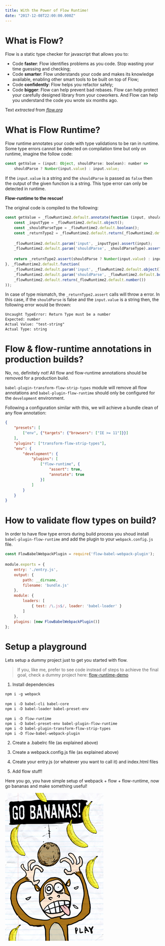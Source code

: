 ```yaml
---
title: With the Power of Flow Runtime!
date: "2017-12-08T22:00:00.000Z"
---
```


# What is Flow?

Flow is a static type checker for javascript that allows you to:
* Code **faster**: Flow identifies problems as you code. Stop wasting your time guessing and checking;
* Code **smarter**: Flow understands your code and makes its knowledge available, enabling other smart tools to be built on top of Flow;
* Code **confidently**: Flow helps you refactor safely;
* Code **bigger**: Flow can help prevent bad rebases. Flow can help protect your carefully designed library from your coworkers. And Flow can help you understand the code you wrote six months ago.

Text *extracted* from *[flow.org](flow.org)*

# What is Flow Runtime?

Flow runtime annotates your code with type validations to be ran in runtime.
Some type errors cannot be detected on compilation time but only on runtime, imagine the follow code:

```javascript
const getValue = (input: Object, shouldParse: boolean): number =>
    shouldParse ? Number(input.value) : input.value;
```
If the `input.value` is a string and the `shouldParse` is passed as `false` then the output of the given function is a string. This type error can only be detected in runtime.

**Flow-runtime to the rescue!**

The original code is compiled to the following:
```javascript
const getValue = _flowRuntime2.default.annotate(function (input, shouldParse) {
    const _inputType = _flowRuntime2.default.object();
    const _shouldParseType = _flowRuntime2.default.boolean();
    const _returnType2 = _flowRuntime2.default.return(_flowRuntime2.default.number());

    _flowRuntime2.default.param('input', _inputType).assert(input);
    _flowRuntime2.default.param('shouldParse', _shouldParseType).assert(shouldParse);

    return _returnType2.assert(shouldParse ? Number(input.value) : input.value);
}, _flowRuntime2.default.function(
    _flowRuntime2.default.param('input', _flowRuntime2.default.object()),
    _flowRuntime2.default.param('shouldParse', _flowRuntime2.default.boolean()),
    _flowRuntime2.default.return(_flowRuntime2.default.number())
));
```

In case of type mismatch, the `_returnType2.assert` calls will throw a error. In this case, if the `shouldParse` is false and the `input.value` is a string then, the following error would be thrown:
```error
Uncaught TypeError: Return Type must be a number
Expected: number
Actual Value: "test-string"
Actual Type: string
```

# Flow & flow-runtime annotations in production builds?
No, no, definitely not! All flow and flow-runtime annotations should be removed for a production build.

`babel-plugin-transform-flow-strip-types` module will remove all flow annotations and `babel-plugin-flow-runtime` should only be configured for the `development` environment.

Following a configuration similar with this, we will achieve a bundle clean of any flow annotation:
```json
{
    "presets": [
        ["env", {"targets": {"browsers": ["IE >= 11"]}}]
    ],
    "plugins": ["transform-flow-strip-types"],
    "env": {
        "development": {
            "plugins": [
                ["flow-runtime", {
                    "assert": true,
                    "annotate": true
                }]
            ]
        }
    }
}
```

# How to validate flow types on build?
In order to have flow type errors during build process you shoud install `babel-plugin-flow-runtime` and add the plugin to your `webpack.config.js` file.

```javascript
const FlowBabelWebpackPlugin = require('flow-babel-webpack-plugin');

module.exports = {
	entry: './entry.js',
	output: {
		path: __dirname,
		filename: 'bundle.js'
	},
	module: {
		loaders: [
			{ test: /\.js$/, loader: 'babel-loader' }
		]
	},
	plugins: [new FlowBabelWebpackPlugin()]
};
```

# Setup a playground
Lets setup a dummy project just to get you started with flow.

> If you, like me, prefer to see code instead of steps to achieve the final goal, check  a dummy project here: [flow-runtime-demo](https://github.com/canastro/flow-runtime-demo)

1. Install dependencies

```
npm i -g webpack

npm i -D babel-cli babel-core
npm i -D babel-loader babel-preset-env

npm i -D flow-runtime
npm i -D babel-preset-env babel-plugin-flow-runtime
npm i -D babel-plugin-transform-flow-strip-types  
npm i -D flow-babel-webpack-plugin
```

2. Create a .babelrc file (as explained above)

3. Create a webpack.config.js file (as explained above)

4. Create your entry.js (or whatever you want to call it) and index.html files

5. Add flow stuff!

Here you go, you have simple setup of webpack + flow + flow-runtime, now go bananas and make something useful!

![Go Bananas](./go-go-bananas.jpg)
